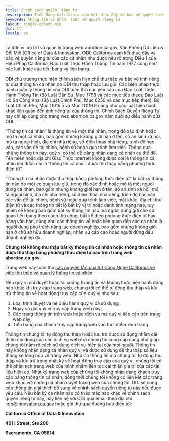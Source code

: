 ```yaml
---
title: Chính sách quyền riêng tư
description: Tiểu Bang California cam kết thúc đẩy và bảo vệ quyền riêng tư của các cá nhân.
keywords: thông tin cá nhân, luật về quyền riêng tư
layout: single-column.njk
dir: ltr
locale: en
---
```


Là đơn vị lưu trữ và quản lý trang web abortion.ca.gov, Văn Phòng Dữ Liệu & Đổi Mới (Office of Data & Innovation, ODI) California cam kết thúc đẩy và bảo vệ quyền riêng tư của các cá nhân như được nêu rõ trong Điều 1 của Hiến Pháp California, Đạo Luật Thực Hành Thông Tin năm 1977 cũng như các luật khác của tiểu bang và liên bang.

ODI chủ trương thực hiện chính sách hạn chế thu thập và bảo vệ tính riêng tư của thông tin cá nhân do ODI thu thập hoặc lưu giữ. Các biện pháp thực hành quản lý thông tin của ODI tuân thủ các yêu cầu của Đạo Luật Thực Hành Thông Tin (Bộ Luật Dân Sự, Mục 1798 và các mục tiếp theo); Đạo Luật Hồ Sơ Công Khai (Bộ Luật Chính Phủ, Mục 6250 và các mục tiếp theo); Bộ Luật Chính Phủ, Mục 11015.5 và Mục 11019.9 cũng như các luật hiện hành khác liên quan đến tính riêng tư của thông tin. Chính Sách Quyền Riêng Tư này chỉ áp dụng cho trang web abortion.ca.gov nằm dưới sự điều hành của ODI.

“Thông tin cá nhân” là thông tin về một thể nhân, trong đó xác định hoặc mô tả một cá nhân, bao gồm nhưng không giới hạn ở tên, số an sinh xã hội, mô tả ngoại hình, địa chỉ nhà riêng, số điện thoại nhà riêng, trình độ học vấn, các vấn đề tài chính, bệnh sử hoặc quá trình làm việc. Thông qua những thông tin này, quý vị có thể dễ dàng nhận dạng cá nhân cụ thể đó. Tên miền hoặc địa chỉ Giao Thức Internet không được coi là thông tin cá nhân mà được coi là “thông tin cá nhân được thu thập bằng phương thức điện tử”.

“Thông tin cá nhân được thu thập bằng phương thức điện tử” là bất kỳ thông tin nào do một cơ quan lưu giữ, trong đó xác định hoặc mô tả một người dùng cá nhân, bao gồm nhưng không giới hạn ở tên, số an sinh xã hội, mô tả ngoại hình, địa chỉ nhà riêng, số điện thoại nhà riêng, trình độ học vấn, các vấn đề tài chính, bệnh sử hoặc quá trình làm việc, mật khẩu, địa chỉ thư điện tử và các thông tin tiết lộ bất kỳ vị trí hoặc danh tính mạng nào, tuy nhiên sẽ không bao gồm bất kỳ thông tin nào mà người dùng gửi cho cơ quan tiểu bang theo cách thủ công, bất kể theo phương thức điện tử hay bằng văn bản, cũng như các thông tin về hoặc liên quan đến các cá nhân là người dùng phụ trách năng lực doanh nghiệp, bao gồm nhưng không giới hạn ở chủ sở hữu doanh nghiệp, nhân sự cấp cao hoặc người đứng đầu doanh nghiệp đó.

**Chúng tôi không thu thập bất kỳ thông tin cá nhân hoặc thông tin cá nhân được thu thập bằng phương thức điện tử nào trên trang web abortion.ca.gov.**

Trang web này tuân thủ [các nguyên tắc của Sở Công Nghệ California về việc thu thập và quản lý thông tin cá nhân](https://cdt.ca.gov/privacy-policy/).

Nếu quý vị chỉ duyệt hoặc tải xuống thông tin và không thực hiện hành động nào khác khi truy cập trang web, chúng tôi có thể tự động thu thập và lưu trữ thông tin về hoạt động truy cập của quý vị như sau:

1. Loại trình duyệt và hệ điều hành quý vị đã sử dụng;
2. Ngày và giờ quý vị truy cập trang web này;
3. Các trang thông tin trên web hoặc dịch vụ mà quý vị tiếp cận trên trang web này;
4. Tiểu bang của khách truy cập trang web vào thời điểm xem trang

Thông tin chúng tôi tự động thu thập hoặc lưu trữ được sử dụng nhằm cải thiện nội dung của các dịch vụ web mà chúng tôi cung cấp cũng như giúp chúng tôi nắm rõ cách sử dụng dịch vụ hiện tại của mọi người. Thông tin này không nhận dạng cá nhân quý vị và được sử dụng để thu thập số liệu thống kê tổng hợp về trang web. Nhờ có thông tin mà chúng tôi tự động thu thập và lưu trữ trong nhật ký về hoạt động truy cập của quý vị, chúng tôi có thể phân tích trang web của mình nhằm liên tục cải thiện giá trị của các tài liệu hiện có. Nhật ký trang web của chúng tôi không nhận dạng khách truy cập bằng thông tin cá nhân, đồng thời chúng tôi không cố liên kết các trang web khác với những cá nhân duyệt trang web của chúng tôi.
ODI sẽ cung cấp thông tin giải thích bổ sung về chính sách quyền riêng tư này nếu được yêu cầu. Nếu bất kỳ cá nhân nào có thắc mắc nào khác về chính sách quyền riêng tư này, hãy liên hệ với ODI qua email theo địa chỉ [info@innovation.ca.gov](mailto:info@innovation.ca.gov) hoặc gửi thư qua đường bưu điện tới:

**California Office of Data & Innovation**

**401 I Street, Ste 200**

**Sacramento, CA 95814**

